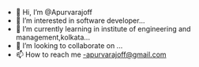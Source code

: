 - 👋 Hi, I’m @Apurvarajoff
- 👀 I’m interested in software developer...
- 🌱 I’m currently learning in institute of engineering and management,kolkata...
- 💞️ I’m looking to collaborate on ...
- 📫 How to reach me -apurvarajoff@gmail.com

<!---
Apurvarajoff/Apurvarajoff is a ✨ special ✨ repository because its `README.md` (this file) appears on your GitHub profile.
You can click the Preview link to take a look at your changes.
--->
